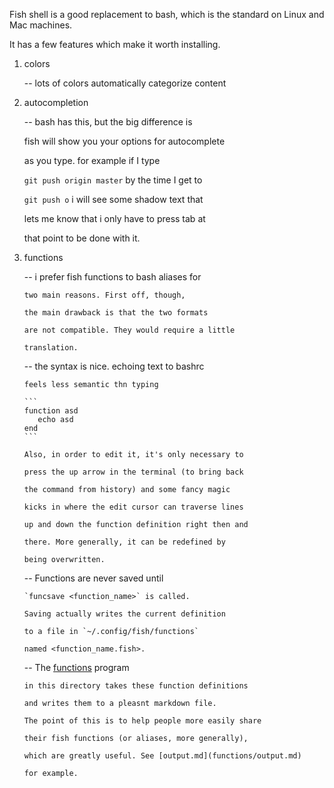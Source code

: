 Fish shell is a good replacement to bash, which is the standard on Linux and Mac machines.

It has a few features which make it worth installing.

1. colors

   -- lots of colors automatically categorize content

2. autocompletion

   -- bash has this, but the big difference is
   
      fish will show you your options for autocomplete
  
      as you type. for example if I type

      `git push origin master` by the time I get to

      `git push o` i will see some shadow text that

      lets me know that i only have to press tab at
 
      that point to be done with it.

3. functions
  
    -- i prefer fish functions to bash aliases for

       two main reasons. First off, though, 
 
       the main drawback is that the two formats

       are not compatible. They would require a little

       translation.

    -- the syntax is nice. echoing text to bashrc
     
       feels less semantic thn typing

       ```
       function asd
          echo asd
       end
       ```
     
       Also, in order to edit it, it's only necessary to

       press the up arrow in the terminal (to bring back

       the command from history) and some fancy magic

       kicks in where the edit cursor can traverse lines
 
       up and down the function definition right then and 

       there. More generally, it can be redefined by

       being overwritten.

    -- Functions are never saved until
       
       `funcsave <function_name>` is called. 

       Saving actually writes the current definition

       to a file in `~/.config/fish/functions`

       named <function_name.fish>.

    -- The [functions](functions/functions.md) program

       in this directory takes these function definitions

       and writes them to a pleasnt markdown file. 

       The point of this is to help people more easily share

       their fish functions (or aliases, more generally), 

       which are greatly useful. See [output.md](functions/output.md)

       for example. 
     
       
